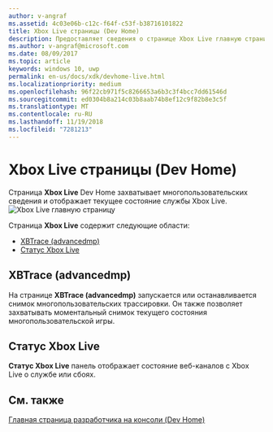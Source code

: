 ```yaml
---
author: v-angraf
ms.assetid: 4c03e06b-c12c-f64f-c53f-b38716101822
title: Xbox Live страницы (Dev Home)
description: Предоставляет сведения о странице Xbox Live главную страницу приложения для Xbox One.
ms.author: v-angraf@microsoft.com
ms.date: 08/09/2017
ms.topic: article
keywords: windows 10, uwp
permalink: en-us/docs/xdk/devhome-live.html
ms.localizationpriority: medium
ms.openlocfilehash: 96f22cb971f5c8266653a6b3c3f4bcc7dd61546d
ms.sourcegitcommit: ed0304b8a214c03b8aab74b8ef12c9f82b8e3c5f
ms.translationtype: MT
ms.contentlocale: ru-RU
ms.lasthandoff: 11/19/2018
ms.locfileid: "7281213"
---
```

# <a name="xbox-live-page-dev-home"></a>Xbox Live страницы (Dev Home)
   
  
Страница **Xbox Live** Dev Home захватывает многопользовательских сведения и отображает текущее состояние службы Xbox Live.   
 ![Xbox Live главную страницу](images/devhome_live.png)   
  
Страница **Xbox Live** содержит следующие области:   
 
   *  [XBTrace (advancedmp)](#ID4EPB)  
   *  [Статус Xbox Live](#ID4E3B)  

 
<a id="ID4EPB"></a>

   

## <a name="xbtrace-advancedmp"></a>XBTrace (advancedmp)  
   
  
На странице **XBTrace (advancedmp)** запускается или останавливается снимок многопользовательских трассировки. Он также позволяет захватывать моментальный снимок текущего состояния многопользовательской игры.   
  
<a id="ID4E3B"></a>

   

## <a name="xbox-live-status"></a>Статус Xbox Live  
   
  
**Статус Xbox Live** панель отображает состояние веб-каналов с Xbox Live о службе или сбоях.   
  
<a id="ID4EPC"></a>

   

## <a name="see-also"></a>См. также  
 [Главная страница разработчика на консоли (Dev Home)](dev-home.md)

  